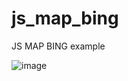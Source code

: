 # js_map_bing
JS MAP BING example


![image](https://github.com/user-attachments/assets/bd18ecb4-9a71-4066-854d-52c7021ec5ef)
